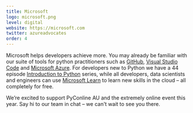 ```yaml
---
title: Microsoft
logo: microsoft.png
level: digital
website: https://microsoft.com
twitter: azureadvocates
order: 4
---
```


Microsoft helps developers achieve more. You may already be familiar with our suite of tools for python practitioners such as [GitHub](https://github.com/), [Visual Studio Code](https://aka.ms/pyconlineau/vscode ) and [Microsoft Azure](https://aka.ms/pyconlineau/azure). For developers new to Python we have a 44 episode [Introduction to Python](https://aka.ms/pyconlineau/learnpython) series, while all developers, data scientists and engineers can use [Microsoft Learn](https://aka.ms/pyconlineau/learn) to learn new skills in the cloud – all completely for free.

We’re excited to support PyConline AU and the extremely online event this year. Say hi to our team in chat – we can't wait to see you there.
